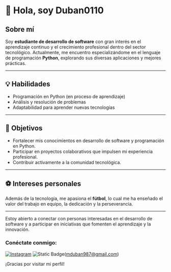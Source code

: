 # 👋 Hola, soy Duban0110

## Sobre mí

Soy **estudiante de desarrollo de software** con gran interés en el aprendizaje continuo y el crecimiento profesional dentro del sector tecnológico. Actualmente, me encuentro especializándome en el lenguaje de programación **Python**, explorando sus diversas aplicaciones y mejores prácticas.

---

## 💡 Habilidades

- Programación en Python (en proceso de aprendizaje)
- Análisis y resolución de problemas
- Adaptabilidad para aprender nuevas tecnologías

---

## 🎯 Objetivos

- Fortalecer mis conocimientos en desarrollo de software y programación en Python.
- Participar en proyectos colaborativos que impulsen mi experiencia profesional.
- Contribuir activamente a la comunidad tecnológica.

---

## ⚽ Intereses personales

Además de la tecnología, me apasiona el **fútbol**, lo cual me ha enseñado el valor del trabajo en equipo, la dedicación y la perseverancia.

---

Estoy abierto a conectar con personas interesadas en el desarrollo de software y a participar en iniciativas que fomenten el aprendizaje y la innovación.

### Conéctate conmigo:

[![Instagram](https://img.shields.io/badge/Instagram-E4405F?style=for-the-badge&logo=instagram&logoColor=white)](https://www.instagram.com/duban_1008/)
![Static Badge](https://img.shields.io/badge/email?style=social&logo=%23EA4335)(mduban987@gmail.com)

¡Gracias por visitar mi perfil!
